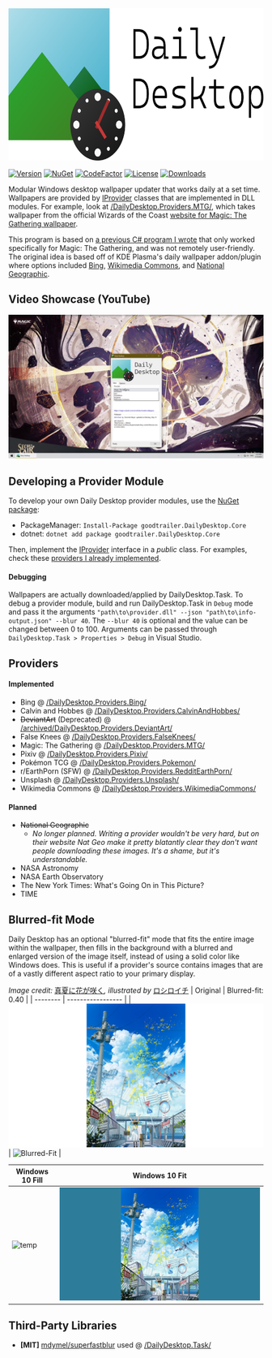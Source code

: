 <img src="assets/banner.png" alt="Daily Desktop" height="300">

[![Version](https://img.shields.io/github/v/release/goodtrailer/daily-desktop.svg?color=green&style=flat-square)](https://github.com/goodtrailer/daily-desktop/releases/latest) [![NuGet](https://img.shields.io/nuget/v/goodtrailer.DailyDesktop.Core.svg?color=steelblue&style=flat-square)](https://www.nuget.org/packages/goodtrailer.DailyDesktop.Core/) [![CodeFactor](https://www.codefactor.io/repository/github/goodtrailer/daily-desktop/badge/main?style=flat-square)](https://www.codefactor.io/repository/github/goodtrailer/daily-desktop/overview/main) [![License](https://img.shields.io/github/license/goodtrailer/daily-desktop.svg?color=goldenrod&style=flat-square)](https://github.com/goodtrailer/daily-desktop/blob/master/LICENSE) [![Downloads](https://img.shields.io/github/downloads/goodtrailer/daily-desktop/total.svg?color=orange&style=flat-square)](https://somsubhra.github.io/github-release-stats/?username=goodtrailer&repository=daily-desktop&page=1&per_page=0)

Modular Windows desktop wallpaper updater that works daily at a set time. Wallpapers are provided by [IProvider](/DailyDesktop.Core/Providers/IProvider.cs) classes that are implemented in DLL modules. For example, look at [/DailyDesktop.Providers.MTG/](/DailyDesktop.Providers.MTG/), which takes wallpaper from the official Wizards of the Coast [website for Magic: The Gathering wallpaper](https://magic.wizards.com/en/articles/media/wallpapers).

This program is based on [a previous C# program I wrote](https://github.com/goodtrailer/MTG-Wallpaper-OTW) that only worked specifically for Magic: The Gathering, and was not remotely user-friendly. The original idea is based off of KDE Plasma's daily wallpaper addon/plugin where options included [Bing](https://www.bing.com), [Wikimedia Commons](https://commons.wikimedia.org/wiki/Commons:Picture_of_the_day), and [National Geographic](https://www.nationalgeographic.com/photo-of-the-day).

## Video Showcase (YouTube)
[![Preview Image](assets/preview.jpg)](https://www.youtube.com/watch?v=psSWl0QuzaA)

## Developing a Provider Module
To develop your own Daily Desktop provider modules, use the [NuGet package](https://www.nuget.org/packages/goodtrailer.DailyDesktop.Core/):
* PackageManager: `Install-Package goodtrailer.DailyDesktop.Core`
* dotnet: `dotnet add package goodtrailer.DailyDesktop.Core`

Then, implement the [IProvider](/DailyDesktop.Core/Providers/IProvider.cs) interface in a *public* class. For examples, check these [providers I already implemented](#implemented).

#### Debugging
Wallpapers are actually downloaded/applied by DailyDesktop.Task. To debug a provider module, build and run DailyDesktop.Task in `Debug` mode and pass it the arguments `"path\to\provider.dll" --json "path\to\info-output.json" --blur 40`. The `--blur 40` is optional and the value can be changed between 0 to 100. Arguments can be passed through `DailyDesktop.Task > Properties > Debug` in Visual Studio.

## Providers
#### Implemented
* Bing @ [/DailyDesktop.Providers.Bing/](/DailyDesktop.Providers.Bing/)
* Calvin and Hobbes @ [/DailyDesktop.Providers.CalvinAndHobbes/](/DailyDesktop.Providers.CalvinAndHobbes/)
* ~~DeviantArt~~ (Deprecated) @ [/archived/DailyDesktop.Providers.DeviantArt/](/archived/DailyDesktop.Providers.DeviantArt/)
* False Knees @ [/DailyDesktop.Providers.FalseKnees/](/DailyDesktop.Providers.FalseKnees/)
* Magic: The Gathering @ [/DailyDesktop.Providers.MTG/](/DailyDesktop.Providers.MTG/)
* Pixiv @ [/DailyDesktop.Providers.Pixiv/](/DailyDesktop.Providers.Pixiv/)
* Pokémon TCG @ [/DailyDesktop.Providers.Pokemon/](/DailyDesktop.Providers.Pokemon/)
* r/EarthPorn (SFW) @ [/DailyDesktop.Providers.RedditEarthPorn/](/DailyDesktop.Providers.RedditEarthPorn/)
* Unsplash @ [/DailyDesktop.Providers.Unsplash/](/DailyDesktop.Providers.Unsplash/)
* Wikimedia Commons @ [/DailyDesktop.Providers.WikimediaCommons/](/DailyDesktop.Providers.WikimediaCommons/)

#### Planned
* ~~National Geographic~~
    * *No longer planned. Writing a provider wouldn't be very hard, but on their website Nat Geo make it pretty blatantly clear they don't want people downloading these images. It's a shame, but it's understandable.*
* NASA Astronomy
* NASA Earth Observatory
* The New York Times: What's Going On in This Picture?
* TIME

## Blurred-fit Mode
Daily Desktop has an optional "blurred-fit" mode that fits the entire image within the wallpaper, then fills in the background with a blurred and enlarged version of the image itself, instead of using a solid color like Windows does. This is useful if a provider's source contains images that are of a vastly different aspect ratio to your primary display.

*Image credit:* [真夏に花が咲く](https://www.pixiv.net/en/artworks/88058753)*, illustrated by* [ロシロイチ](https://www.pixiv.net/en/users/2712686)
| Original | Blurred-fit: 0.40 |
| -------- | ----------------- |
| ![Original](assets/comparison-original.png) | ![Blurred-Fit](assets/comparison-blurredfit.png) |

| Windows 10 Fill | Windows 10 Fit |
| --------------- | -------------- |
| ![temp](assets/comparison-fill.png) | ![Blurred-Fit](assets/comparison-fit.png) |

## Third-Party Libraries
* **[MIT]** [mdymel/superfastblur](https://github.com/mdymel/superfastblur) used @ [/DailyDesktop.Task/](/DailyDesktop.Task/)
